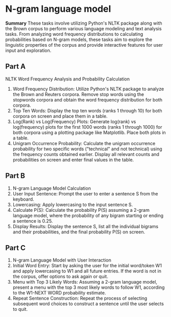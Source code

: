 # N-gram language model

**Summary**
These tasks involve utilizing Python's NLTK package along with the Brown corpus to perform various language modeling and text analysis tasks. From analyzing word frequency distributions to calculating probabilities based on N-gram models, these tasks aim to explore the linguistic properties of the corpus and provide interactive features for user input and exploration.

## Part A
NLTK Word Frequency Analysis and Probability Calculation
1. Word Frequency Distribution: Utilize Python's NLTK package to analyze the Brown and Reuters corpora. Remove stop words using the stopwords corpora and obtain the word frequency distribution for both corpora.
2. Top Ten Words: Display the top ten words (ranks 1 through 10) for both corpora on screen and place them in a table.
3. Log(Rank) vs Log(Frequency) Plots: Generate log(rank) vs log(frequency) plots for the first 1000 words (ranks 1 through 1000) for both corpora using a plotting package like Matplotlib. Place both plots in a table.
4. Unigram Occurrence Probability: Calculate the unigram occurrence probability for two specific words ("technical" and not technical) using the frequency counts obtained earlier. Display all relevant counts and probabilities on screen and enter final values in the table.
## Part B
1. N-gram Language Model Calculation
2. User Input Sentence: Prompt the user to enter a sentence S from the keyboard.
3. Lowercasing: Apply lowercasing to the input sentence S.
4. Calculate P(S): Calculate the probability P(S) assuming a 2-gram language model, where the probability of any bigram starting or ending a sentence is 0.25.
5. Display Results: Display the sentence S, list all the individual bigrams and their probabilities, and the final probability P(S) on screen.
## Part C
1. N-gram Language Model with User Interaction
2. Initial Word Entry: Start by asking the user for the initial word/token W1 and apply lowercasing to W1 and all future entries. If the word is not in the corpus, offer options to ask again or quit.
3. Menu with Top 3 Likely Words: Assuming a 2-gram language model, present a menu with the top 3 most likely words to follow W1, according to the W1-NEXT WORD probability estimate.
4. Repeat Sentence Construction: Repeat the process of selecting subsequent word choices to construct a sentence until the user selects to quit.
